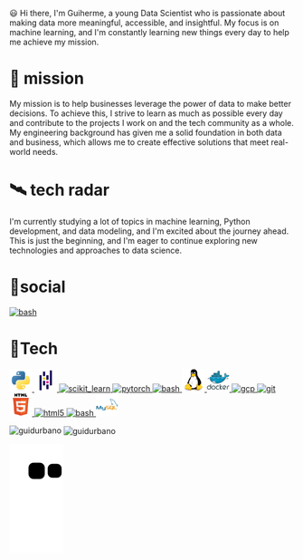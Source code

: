 😃 Hi there, I'm Guiherme, a young Data Scientist who is passionate about making data more meaningful, accessible, and insightful. My focus is on machine learning, and I'm constantly learning new things every day to help me achieve my mission.

# 🚀 mission
My mission is to help businesses leverage the power of data to make better decisions. To achieve this, I strive to learn as much as possible every day and contribute to the projects I work on and the tech community as a whole. My engineering background has given me a solid foundation in both data and business, which allows me to create effective solutions that meet real-world needs.

# 🛰️ tech radar
I'm currently studying a lot of topics in machine learning, Python development, and data modeling, and I'm excited about the journey ahead. This is just the beginning, and I'm eager to continue exploring new technologies and approaches to data science.

# 🖖social
<a href="https://www.linkedin.com/in/guilherme-urbano-582a1112b/" target="_blank" rel="noreferrer">
  <img src="https://www.vectorlogo.zone/logos/linkedin/linkedin-icon.svg" alt="bash" width="40" height="40"/>
</a>

# 🖖Tech

<p align="left">
<a href="https://www.python.org" target="_blank" rel="noreferrer">
<img src="https://raw.githubusercontent.com/devicons/devicon/master/icons/python/python-original.svg" alt="python" width="40" height="40"/>
</a>
<a href="https://pandas.pydata.org/" target="_blank" rel="noreferrer">
<img src="https://raw.githubusercontent.com/devicons/devicon/2ae2a900d2f041da66e950e4d48052658d850630/icons/pandas/pandas-original.svg" alt="pandas" width="40" height="40"/>
</a>
<a href="https://scikit-learn.org/" target="_blank" rel="noreferrer">
<img src="https://upload.wikimedia.org/wikipedia/commons/0/05/Scikit_learn_logo_small.svg" alt="scikit_learn" width="40" height="40"/>
</a>
<a href="https://pytorch.org/" target="_blank" rel="noreferrer">
  <img src="https://www.vectorlogo.zone/logos/pytorch/pytorch-icon.svg" alt="pytorch" width="40" height="40"/>
</a>
<a href="https://www.gnu.org/software/bash/" target="_blank" rel="noreferrer">
  <img src="https://www.vectorlogo.zone/logos/gnu_bash/gnu_bash-icon.svg" alt="bash" width="40" height="40"/>
</a>
<a href="https://www.linux.org/" target="_blank" rel="noreferrer">
  <img src="https://raw.githubusercontent.com/devicons/devicon/master/icons/linux/linux-original.svg" alt="linux" width="40" height="40"/>
</a>
<a href="https://www.docker.com/" target="_blank" rel="noreferrer">
  <img src="https://raw.githubusercontent.com/devicons/devicon/master/icons/docker/docker-original-wordmark.svg" alt="docker" width="40" height="40"/>
</a>
<a href="https://cloud.google.com" target="_blank" rel="noreferrer">
  <img src="https://www.vectorlogo.zone/logos/google_cloud/google_cloud-icon.svg" alt="gcp" width="40" height="40"/>
</a>
<a href="https://git-scm.com/" target="_blank" rel="noreferrer">
  <img src="https://www.vectorlogo.zone/logos/git-scm/git-scm-icon.svg" alt="git" width="40" height="40"/>
</a>
<a href="https://www.w3.org/html/" target="_blank" rel="noreferrer">
  <img src="https://raw.githubusercontent.com/devicons/devicon/master/icons/html5/html5-original-wordmark.svg" alt="html5" width="40" height="40"/>
</a>
<a href="https://developer.mozilla.org/pt-BR/docs/Web/CSS" target="_blank" rel="noreferrer">
  <img src="https://www.vectorlogo.zone/logos/w3_css/w3_css-icon.svg" alt="html5" width="40" height="40"/>
</a>
<a href="https://go.dev/" target="_blank" rel="noreferrer">
  <img src="https://www.vectorlogo.zone/logos/golang/golang-icon.svg" alt="bash" width="40" height="40"/>
</a>
<a href="https://www.mysql.com/" target="_blank" rel="noreferrer">
  <img src="https://raw.githubusercontent.com/devicons/devicon/master/icons/mysql/mysql-original-wordmark.svg" alt="mysql" width="40" height="40"/>
</a>
  
  
<p><img align="left" src="https://github-readme-stats.vercel.app/api/top-langs?username=guidurbano&show_icons=true&locale=en&layout=compact&theme=dark" alt="guidurbano" /></p>
<p>&nbsp;<img align="center" src="https://github-readme-stats.vercel.app/api?username=guidurbano&show_icons=true&theme=dark&locale=en" alt="guidurbano" /></p>

![Snake animation](https://github.com/guidurbano/guidurbano/blob/output/github-contribution-grid-snake.svg)
